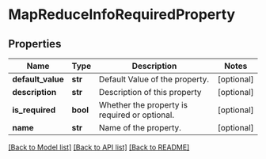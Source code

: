 # MapReduceInfoRequiredProperty

## Properties
Name | Type | Description | Notes
------------ | ------------- | ------------- | -------------
**default_value** | **str** | Default Value of the property. | [optional] 
**description** | **str** | Description of this property | [optional] 
**is_required** | **bool** | Whether the property is required or optional. | [optional] 
**name** | **str** | Name of the property. | [optional] 

[[Back to Model list]](../README.md#documentation-for-models) [[Back to API list]](../README.md#documentation-for-api-endpoints) [[Back to README]](../README.md)



